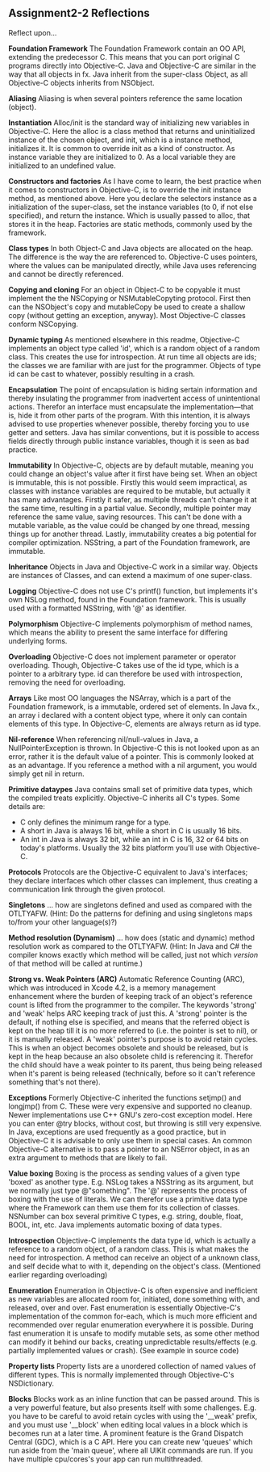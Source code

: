 Assignment2-2 Reflections 
------------------------- 
 
Reflect upon... 
 
**Foundation Framework** 
 The Foundation Framework contain an OO API, extending the predecessor 
 C. This means that you can port original C programs directly into 
 Objective-C. 
 Java and Objective-C are similar in the way that all objects in fx. Java inherit 
 from the super-class Object, as all Objective-C objects inherits from 
 NSObject. 
 
**Aliasing** 
 Aliasing is when several pointers reference the same location (object). 
 
**Instantiation** 
 Alloc/init is the standard way of initializing new variables in 
 Objective-C. Here the alloc is a class method that returns and 
 uninitialized instance of the chosen object, and init, which is a 
 instance method, initializes it. It is common to override init as a 
 kind of constructor. As instance variable they are initialized to 0. 
 As a local variable they are initialized to an undefined value. 
 
**Constructors and factories** 
 As I have come to learn, the best practice when it comes to 
 constructors in Objective-C, is to override the init instance 
 method, as mentioned above. Here you declare the selectors instance 
 as a initialization of the super-class, set the instance variables 
 (to 0, if not else specified), and return the instance. Which is 
 usually passed to alloc, that stores it in the heap. 
 Factories are static methods, commonly used by the framework. 
 
**Class types** 
 In both Object-C and Java objects are allocated on the heap. The 
 difference is the way the are referenced to. Objective-C uses 
 pointers, where the values can be manipulated directly, while Java 
 uses referencing and cannot be directly referenced. 
 
**Copying and cloning** 
 For an object in Object-C to be copyable it must implement the the 
 NSCopying or NSMutableCopyting protocol. First then can the NSObject's 
 copy and mutableCopy be used to create a shallow copy (without getting 
 an exception, anyway). Most Objective-C classes conform NSCopying. 
 
**Dynamic typing** 
 As mentioned elsewhere in this readme, Objective-C implements an 
 object type called 'id', which is a random object of a random class. 
 This creates the use for introspection. At run time all objects are 
 ids; the classes we are familiar with are just for the programmer. 
 Objects of type id can be cast to whatever, possibly resulting in a 
 crash. 
 
**Encapsulation** 
 The point of encapsulation is hiding sertain information and thereby 
 insulating the programmer from inadvertent access of unintentional 
 actions. Therefor an interface must encapsulate the 
 implementation—that is, hide it from other parts of the program. 
 With this intention, it is always advised to use properties whenever 
 possible, thereby forcing you to use getter and setters. 
 Java has similar conventions, but it is possible to access fields 
 directly through public instance variables, though it is seen as bad practice. 
 
**Immutability** 
 In Objective-C, objects are by default mutable, meaning you could 
 change an object's value after it first have being set. When an object 
 is immutable, this is not possible. Firstly this would seem 
 impractical, as classes with instance variables are required to be 
 mutable, but actually it has many advantages. Firstly it safer, as 
 multiple threads can't change it at the same time, resulting in a 
 partial value. Secondly, multiple pointer may reference the same 
 value, saving resources. This can't be done with a mutable variable, 
 as the value could be changed by one thread, messing things up for 
 another thread. Lastly, immutability creates a big potential for 
 compiler optimization. 
 NSString, a part of the Foundation framework, are immutable. 
 
**Inheritance** 
 Objects in Java and Objective-C work in a similar way. Objects are 
 instances of Classes, and can extend a maximum of one super-class. 
 
**Logging** 
 Objective-C does not use C's printf() function, but implements it's 
 own NSLog method, found in the Foundation framework. This is usually 
 used with a formatted NSString, with '@' as identifier. 
 
**Polymorphism** 
 Objective-C implements polymorphism of method names, which means 
 the ability to present the same interface for differing underlying forms. 
 
**Overloading** 
 Objective-C does not implement parameter or operator overloading. 
 Though, Objective-C takes use of the id type, which is a pointer to 
 a arbitrary type. id can therefore be used with introspection, 
 removing the need for overloading. 
 
**Arrays** 
 Like most OO languages the NSArray, which is a part of the 
 Foundation framework, is a immutable, ordered set of elements. In 
 Java fx., an array i declared with a content object type, where it 
 only can contain elements of this type. In Objective-C, elements 
 are always return as id type. 
 
**Nil-reference** 
 When referencing nil/null-values in Java, a NullPointerException is 
 thrown. In Objective-C this is not looked upon as an error, rather 
 it is the default value of a pointer. This is commonly looked at as 
 an advantage. If you reference a method with a nil argument, you 
 would simply get nil in return. 
 
**Primitive dataypes** 
 Java contains small set of primitive data types, which the compiled 
 treats explicitly. Objective-C inherits all C's types. Some details 
 are: 
 * C only defines the minimum range for a type. 
 * A short in Java is always 16 bit, while a short in C is usually 16 bits. 
 * An int in Java is always 32 bit, while an int in C is 16, 32 or 64 
   bits on today's platforms. Usually the 32 bits platform you'll use 
   with Objective-C. 
 
**Protocols** 
 Protocols are the Objective-C equivalent to Java's interfaces; they 
 declare interfaces which other classes can implement, thus creating 
 a communication link through the given protocol. 
 
**Singletons** 
 ... how are singletons defined and used as compared with the 
 OTLTYAFW. (Hint: Do the patterns for defining and using singletons maps 
 to/from your other language(s)?) 
 
**Method resolution (Dynamism)** 
 ... how does (static and dynamic) method resolution work as 
 compared to the OTLTYAFW.  (Hint: In Java and C# the compiler knows 
 exactly which method will be called, just not which *version* of 
 that method will be called at runtime.) 
 
**Strong vs. Weak Pointers (ARC)** 
 Automatic Reference Counting (ARC), which was introduced in Xcode 
 4.2, is a memory management enhancement where the burden of keeping 
 track of an object's reference count is lifted from the programmer 
 to the compiler. The keywords 'strong' and 'weak' helps ARC keeping 
 track of just this. 
 A 'strong' pointer is the default, if nothing else is specified, 
 and means that the referred object is kept on the heap till it is no 
 more referred to (i.e. the pointer is set to nil), or it is manually 
 released. 
 A 'weak' pointer's purpose is to avoid retain cycles. This is when 
 an object becomes obsolete and should be released, but is kept in 
 the heap because an also obsolete child is referencing it. Therefor 
 the child should have a weak pointer to its parent, thus being 
 being released when it's parent is being released (technically, 
 before so it can't reference something that's not there). 
 
**Exceptions** 
 Formerly Objective-C inherited the functions setjmp() and longjmp() 
 from C. These were very expensive and supported no cleanup. Newer 
 implementations use C++ GNU's zero-cost exception model. Here you 
 can enter @try blocks, without cost, but throwing is still very 
 expensive. 
 In Java, exceptions are used frequently as a good practice, but in 
 Objective-C it is advisable to only use them in special cases. 
 An common Objective-C alternative is to pass a pointer to an 
 NSError object, in as an extra argument to methods that are likely 
 to fail. 
 
**Value boxing** 
 Boxing is the process as sending values of a given type 'boxed' as another 
 type. E.g. NSLog takes a NSString as its argument, but we normally 
 just type @"something". The '@' represents the process of boxing with 
 the use of literals. We can therefor use a primitive data type where 
 the Framework can them use them for its collection of classes. 
 NSNumber can box several primitive C types, e.g. string, double, 
 float, BOOL, int, etc. 
 Java implements automatic boxing of data types. 
 
**Introspection** 
 Objective-C implements the data type id, which is actually a 
 reference to a random object, of a random class. This is what makes 
 the need for introspection. A method can receive an object of a 
 unknown class, and self decide what to with it, depending on the 
 object's class. (Mentioned earlier regarding overloading) 
 
**Enumeration** 
 Enumeration in Objective-C is often expensive and inefficient as 
 new variables are allocated room for, initiated, done something 
 with, and released, over and over. Fast enumeration is essentially 
 Objective-C's implementation of the common for-each, which is much 
 more efficient and recommended over regular enumeration everywhere 
 it is possible. 
 During fast enumeration it is unsafe to modify mutable sets, as 
 some other method can modify it behind our backs, creating 
 unpredictable results/effects (e.g. partially implemented values or 
 crash). 
 (See example in source code) 
 
**Property lists** 
 Property lists are a unordered collection of named values of 
 different types. This is normally implemented through Objective-C's 
 NSDictionary. 
 
**Blocks** 
 Blocks work as an inline function that can be passed around. This 
 is a very powerful feature, but also presents itself with some 
 challenges. E.g. you have to be careful to avoid retain cycles with 
 using the '__weak' prefix, and you must use '__block' when editing 
 local values in a block which is becomes run at a later time. 
 A prominent feature is the Grand Dispatch Central (GDC), which is a C 
 API. Here you can create new 'queues' which run aside from the 'main 
 queue', where all UIKit commands are run. If you have multiple 
 cpu/cores's your app can run multithreaded. 
